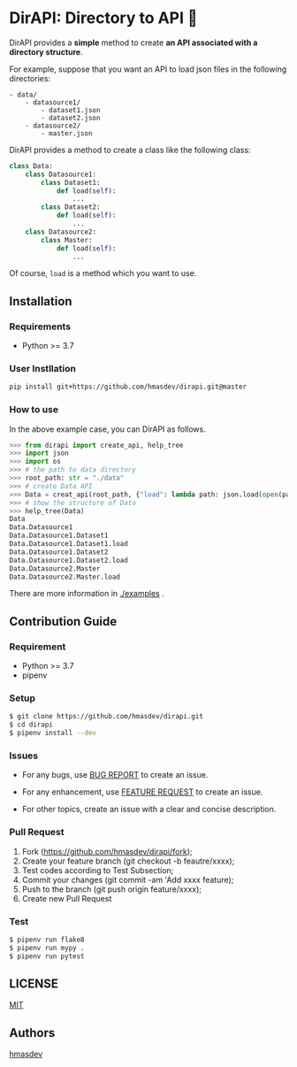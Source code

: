 # DirAPI: Directory to API :open_file_folder:

DirAPI provides a **simple** method to create **an API associated with a directory structure**.

For example, suppose that you want an API to load json files in the following directories:

    - data/
        - datasource1/
            - dataset1.json
            - dataset2.json
        - datasource2/
            - master.json

DirAPI provides a method to create a class like the following class:

```python
class Data:
    class Datasource1:
        class Dataset1:
            def load(self):
                ...
        class Dataset2:
            def load(self):
                ...
    class Datasource2:
        class Master:
            def load(self):
                ...
```

Of course, `load` is a method which you want to use.

## Installation

### Requirements

- Python >= 3.7

### User Instllation

```bash
pip install git+https://github.com/hmasdev/dirapi.git@master
```

### How to use

In the above example case, you can DirAPI as follows.

```python
>>> from dirapi import create_api, help_tree
>>> import json
>>> import os
>>> # the path to data directory
>>> root_path: str = "./data"
>>> # create Data API
>>> Data = creat_api(root_path, {"load": lambda path: json.load(open(path))})
>>> # show the structure of Data
>>> help_tree(Data)
Data
Data.Datasource1
Data.Datasource1.Dataset1
Data.Datasource1.Dataset1.load
Data.Datasource1.Dataset2
Data.Datasource1.Dataset2.load
Data.Datasource2.Master
Data.Datasource2.Master.load
```

There are more information in [./examples](./examples) .

## Contribution Guide

### Requirement

- Python >= 3.7
- pipenv

### Setup

```bash
$ git clone https://github.com/hmasdev/dirapi.git
$ cd dirapi
$ pipenv install --dev
```

### Issues

- For any bugs, use [BUG REPORT](https://github.com/hmasdev/diraapi/issues/new?assignees=&labels=bug&template=bug_report.md&title=%5BBUG%5D) to create an issue.

- For any enhancement, use [FEATURE REQUEST](https://github.com/hmasdev/dirapi/issues/new?assignees=&labels=enhancement&template=feature_request.md&title=) to create an issue.

- For other topics, create an issue with a clear and concise description.

### Pull Request

1. Fork (https://github.com/hmasdev/dirapi/fork);
2. Create your feature branch (git checkout -b feautre/xxxx);
3. Test codes according to Test Subsection;
4. Commit your changes (git commit -am 'Add xxxx feature);
5. Push to the branch (git push origin feature/xxxx);
6. Create new Pull Request

### Test

```bash
$ pipenv run flake8
$ pipenv run mypy .
$ pipenv run pytest
```

## LICENSE

[MIT](https://github.com/hmasdev/dirapi/tree/main/LICENSE)

## Authors

[hmasdev](https://github.com/hmasdev)
